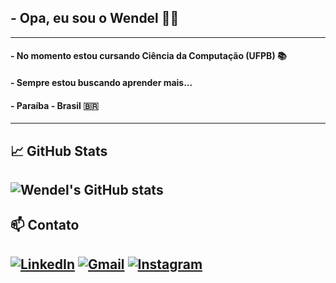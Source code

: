 ## - Opa, eu sou o Wendel 👋🏻 
---
#### - No momento estou cursando Ciência da Computação (UFPB) 📚
#### - Sempre estou buscando aprender mais...
#### - Paraíba - Brasil 🇧🇷
---
## 📈 GitHub Stats
![Wendel's GitHub stats](https://github-readme-stats.vercel.app/api?username=vendelxz&show_icons=true&theme=dracula)
---
## 📫 Contato
[![LinkedIn](https://img.shields.io/badge/LinkedIn-blue?style=for-the-badge&logo=linkedin)](https://www.linkedin.com/in/jwend3l)
[![Gmail](https://img.shields.io/badge/Gmail-red?style=for-the-badge&logo=gmail&logoColor=white)](mailto:jwend3l@gmail.com)
[![Instagram](https://img.shields.io/badge/Instagram-E4405F?style=for-the-badge&logo=instagram&logoColor=white)](https://www.instagram.com/jwendeel)
---
